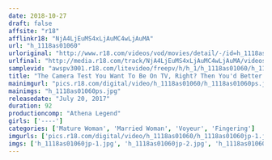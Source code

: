 ```yaml
---
date: 2018-10-27
draft: false
affsite: "r18"
afflinkr18: "NjA4LjEuMS4xLjAuMC4wLjAuMA"
url: "h_1118as01060"
urloriginal: "http://www.r18.com/videos/vod/movies/detail/-/id=h_1118as01060"
urlfinal: "http://media.r18.com/track/NjA4LjEuMS4xLjAuMC4wLjAuMA/videos/vod/movies/detail/-/id=h_1118as01060"
samplevid: "awspv3001.r18.com/litevideo/freepv/h/h_1/h_1118as01060/h_1118as01060_dmb_w.mp4"
title: "The Camera Test You Want To Be On TV, Right? Then You'd Better Start Sucking!!"
mainimgurl: "pics.r18.com/digital/video/h_1118as01060/h_1118as01060ps.jpg"
mainimgs: "h_1118as01060ps.jpg"
releasedate: "July 20, 2017"
duration: 92
productioncomp: "Athena Legend"
girls: ['----']
categories: ['Mature Woman', 'Married Woman', 'Voyeur', 'Fingering']
imgurls: ['pics.r18.com/digital/video/h_1118as01060/h_1118as01060jp-1.jpg', 'pics.r18.com/digital/video/h_1118as01060/h_1118as01060jp-2.jpg', 'pics.r18.com/digital/video/h_1118as01060/h_1118as01060jp-3.jpg', 'pics.r18.com/digital/video/h_1118as01060/h_1118as01060jp-4.jpg', 'pics.r18.com/digital/video/h_1118as01060/h_1118as01060jp-5.jpg', 'pics.r18.com/digital/video/h_1118as01060/h_1118as01060jp-6.jpg', 'pics.r18.com/digital/video/h_1118as01060/h_1118as01060jp-7.jpg', 'pics.r18.com/digital/video/h_1118as01060/h_1118as01060jp-8.jpg', 'pics.r18.com/digital/video/h_1118as01060/h_1118as01060jp-9.jpg', 'pics.r18.com/digital/video/h_1118as01060/h_1118as01060jp-10.jpg', 'pics.r18.com/digital/video/h_1118as01060/h_1118as01060jp-11.jpg', 'pics.r18.com/digital/video/h_1118as01060/h_1118as01060jp-12.jpg', 'pics.r18.com/digital/video/h_1118as01060/h_1118as01060jp-13.jpg', 'pics.r18.com/digital/video/h_1118as01060/h_1118as01060jp-14.jpg', 'pics.r18.com/digital/video/h_1118as01060/h_1118as01060jp-15.jpg', 'pics.r18.com/digital/video/h_1118as01060/h_1118as01060jp-16.jpg', 'pics.r18.com/digital/video/h_1118as01060/h_1118as01060jp-17.jpg', 'pics.r18.com/digital/video/h_1118as01060/h_1118as01060jp-18.jpg', 'pics.r18.com/digital/video/h_1118as01060/h_1118as01060jp-19.jpg', 'pics.r18.com/digital/video/h_1118as01060/h_1118as01060jp-20.jpg']
imgs: ['h_1118as01060jp-1.jpg', 'h_1118as01060jp-2.jpg', 'h_1118as01060jp-3.jpg', 'h_1118as01060jp-4.jpg', 'h_1118as01060jp-5.jpg', 'h_1118as01060jp-6.jpg', 'h_1118as01060jp-7.jpg', 'h_1118as01060jp-8.jpg', 'h_1118as01060jp-9.jpg', 'h_1118as01060jp-10.jpg', 'h_1118as01060jp-11.jpg', 'h_1118as01060jp-12.jpg', 'h_1118as01060jp-13.jpg', 'h_1118as01060jp-14.jpg', 'h_1118as01060jp-15.jpg', 'h_1118as01060jp-16.jpg', 'h_1118as01060jp-17.jpg', 'h_1118as01060jp-18.jpg', 'h_1118as01060jp-19.jpg', 'h_1118as01060jp-20.jpg']
---
```

